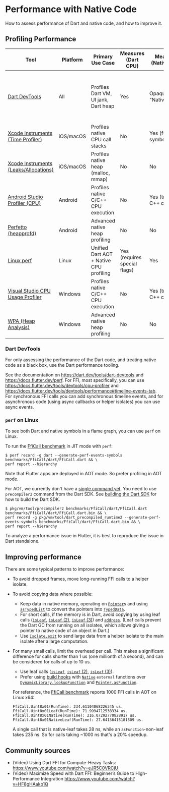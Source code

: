 # Performance with Native Code

How to assess performance of Dart and native code, and how to improve it.

## Profiling Performance

| Tool                                    | Platform  | Primary Use Case                        | Measures (Dart CPU)          | Measures (Native CPU)    | Measures (Dart Heap) | Measures (Native Heap)                                           |
| --------------------------------------- | --------- | --------------------------------------- | ---------------------------- | ------------------------ | -------------------- | ---------------------------------------------------------------- |
| [Dart DevTools]                         | All       | Profiles Dart VM, UI jank, Dart heap    | Yes                          | Opaque "Native" block    | Yes                  | Tracks "External" VM-aware memory only; Misses native-heap leaks |
| [Xcode Instruments (Time Profiler)]     | iOS/macOS | Profiles native CPU call stacks         | No                           | Yes (full symbolication) | No                   | No                                                               |
| [Xcode Instruments (Leaks/Allocations)] | iOS/macOS | Profiles native heap (malloc, mmap)     | No                           | No                       | No                   | Yes                                                              |
| [Android Studio Profiler (CPU)]         | Android   | Profiles native C/C++ CPU execution     | No                           | Yes (traces C++ calls)   | No                   | No                                                               |
| [Perfetto (heapprofd)]                  | Android   | Advanced native heap profiling          | No                           | No                       | No                   | Yes (traces malloc/free call stacks)                             |
| [Linux perf]                            | Linux     | Unified Dart AOT + Native CPU profiling | Yes (requires special flags) | Yes                      | No                   | No                                                               |
| [Visual Studio CPU Usage Profiler]      | Windows   | Profiles native C/C++ CPU execution     | No                           | Yes (traces C++ calls)   | No                   | No                                                               |
| [WPA (Heap Analysis)]                   | Windows   | Advanced native heap profiling          | No                           | No                       | No                   | Yes (traces malloc/free call stacks)                             |

<!-- TODO: Add documentation for the other tools. -->

### Dart DevTools

For only assessing the performance of the Dart code, and treating native code as
a black box, use the Dart performance tooling.

See the documentation on https://dart.dev/tools/dart-devtools and
https://docs.flutter.dev/perf. For FFI, most specifically, you can use
https://docs.flutter.dev/tools/devtools/cpu-profiler and
https://docs.flutter.dev/tools/devtools/performance#timeline-events-tab.
For synchronous FFI calls you can add synchronous timeline events, and for
asynchronous code (using async callbacks or helper isolates) you can use async
events.

### `perf` on Linux

To see both Dart and native symbols in a flame graph, you can use `perf` on
Linux.

To run the [FfiCall benchmark] in JIT mode with `perf`:  

```
$ perf record -g dart --generate-perf-events-symbols benchmarks/FfiCall/dart/FfiCall.dart && \
perf report --hierarchy
```

Note that Flutter apps are deployed in AOT mode. So prefer profiling in AOT
mode.

For AOT, we currently don't have a [single command
yet](https://github.com/dart-lang/sdk/issues/54254). You need to use
`precompiler2` command from the Dart SDK. See [building the Dart SDK] for how to
build the Dart SDK.

```
$ pkg/vm/tool/precompiler2 benchmarks/FfiCall/dart/FfiCall.dart benchmarks/FfiCall/dart/FfiCall.dart.bin && \
perf record -g pkg/vm/tool/dart_precompiled_runtime2 --generate-perf-events-symbols benchmarks/FfiCall/dart/FfiCall.dart.bin && \
perf report --hierarchy
```

To analyze a performance issue in Flutter, it is best to reproduce the issue in
Dart standalone.

## Improving performance

There are some typical patterns to improve performance:

* To avoid dropped frames, move long-running FFI calls to a helper isolate.
* To avoid copying data where possible:
  * Keep data in native memory, operating on [`Pointer`][]s and using
    [`asTypedList`][] to convert the pointers into [`TypedData`][].
  * For short calls, if the memory is in Dart, avoid copying by using leaf calls
    ([`isLeaf`][], [`isLeaf` (2)][], [`isLeaf` (3)][]) and [`address`]. (Leaf
    calls prevent the Dart GC from running on all isolates, which allows giving
    a pointer to native code of an object in Dart.)
  * Use [`Isolate.exit`][] to send large data from a helper isolate to the main
    isolate after a large computation.
* For many small calls, limit the overhead per call. This makes a significant
  difference for calls shorter than 1 us (one millionth of a second), and can be
  considered for calls of up to 10 us.
  * Use leaf calls ([`isLeaf`][], [`isLeaf` (2)][], [`isLeaf` (3)][]).
  * Prefer using [build hooks][] with [`Native`] `external`
    functions over [`DynamicLibrary.lookupFunction`][] and
    [`Pointer.asFunction`][].
  
  For reference, the [FfiCall benchmark][] reports 1000 FFI calls in AOT on Linux x64:
  ```
  FfiCall.Uint8x01(RunTime): 234.61104068226345 us.
  FfiCall.Uint8x01Leaf(RunTime): 71.9994712538334 us.
  FfiCall.Uint8x01Native(RunTime): 216.07292770828917 us.
  FfiCall.Uint8x01NativeLeaf(RunTime): 27.64136415181509 us.
  ```
  A single call that is native-leaf takes 28 ns, while an `asFunction`-non-leaf
  takes 235 ns. So for calls taking ~1000 ns that's a 20% speedup.

## Community sources

* (Video) Using Dart FFI for Compute-Heavy Tasks:
  https://www.youtube.com/watch?v=eJR5C0VRCjU
* (Video) Maximize Speed with Dart FFI: Beginner’s Guide to High-Performance
  Integration https://www.youtube.com/watch?v=HF8gHAakb1Q

[`address`]: https://api.dart.dev/dart-ffi/StructAddress/address.html
[`asTypedList`]: https://api.dart.dev/dart-ffi/Uint8Pointer/asTypedList.html
[`DynamicLibrary.lookupFunction`]: https://api.dart.dev/dart-ffi/DynamicLibraryExtension/lookupFunction.html
[`isLeaf` (2)]: https://api.dart.dev/dart-ffi/NativeFunctionPointer/asFunction.html
[`isLeaf` (3)]:https://api.dart.dev/dart-ffi/DynamicLibraryExtension/lookupFunction.html
[`isLeaf`]: https://api.dart.dev/dart-ffi/Native/isLeaf.html
[`Isolate.exit`]: https://api.dart.dev/dart-isolate/Isolate/exit.html
[`Native`]: https://api.dart.dev/dart-ffi/Native-class.html
[`Pointer.asFunction`]: https://api.dart.dev/dart-ffi/NativeFunctionPointer/asFunction.html
[`Pointer`]: https://api.dart.dev/dart-ffi/Pointer-class.html
[`TypedData`]: https://api.dart.dev/dart-typed_data/TypedData-class.html
[Android Studio Profiler (CPU)]: https://developer.android.com/studio/profile
[build hooks]: https://dart.dev/tools/hooks
[building the Dart SDK]: https://github.com/dart-lang/sdk/blob/main/docs/Building.md
[Dart DevTools]: https://dart.dev/tools/dart-devtools
[FfiCall benchmark]: https://github.com/dart-lang/sdk/blob/main/benchmarks/FfiCall/dart/FfiCall.dart
[Linux perf]: https://perfwiki.github.io/main/
[Perfetto (heapprofd)]: https://perfetto.dev/
[Visual Studio CPU Usage Profiler]: https://learn.microsoft.com/en-us/visualstudio/profiling/cpu-usage
[WPA (Heap Analysis)]: https://learn.microsoft.com/en-us/windows-hardware/test/wpt/windows-performance-analyzer
[Xcode Instruments (Leaks/Allocations)]: https://developer.apple.com/documentation/xcode/gathering-information-about-memory-use
[Xcode Instruments (Time Profiler)]: https://developer.apple.com/tutorials/instruments
